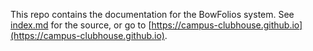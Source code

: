 This repo contains the documentation for the BowFolios system. See [index.md](index.md) for the source, or go to [https://campus-clubhouse.github.io](https://campus-clubhouse.github.io).
